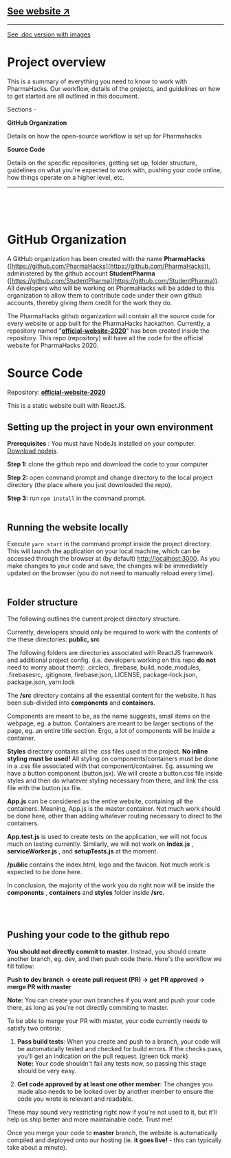 ## [See website ↗](https://pharmahacks2020.web.app/)
<hr />


[See .doc version with images](https://docs.google.com/document/d/1D7iskBF3jSnnrxfg_tbjLkryyjigIUhcDJyC0s8Q-bg/edit?usp=sharing)

# Project overview

This is a summary of everything you need to know to  work with PharmaHacks. Our workflow, details of the projects, and guidelines on how to get started are all outlined in this document.



Sections -

**GitHub Organization**

Details on how the open-source workflow is set up for Pharmahacks

**Source Code**

Details on the specific repositories, getting set up, folder structure, guidelines on what you&#39;re expected to work with, pushing your code online, how things operate on a higher level, etc.

<hr />
<br/><br/><br/>

# GitHub Organization

A GitHub organization has been created with the name **PharmaHacks** ([https://github.com/PharmaHacks](https://github.com/PharmaHacks)), administered by the github account **StudentPharma** ([https://github.com/StudentPharma](https://github.com/StudentPharma)). All developers who will be working on PharmaHacks will be added to this organization to allow them to contribute code under their own github accounts, thereby giving them credit for the work they do.

The PharmaHacks github organization will contain all the source code for every website or app built for the PharmaHacks hackathon. Currently, a repository named &quot;[**official-website-2020**](https://github.com/PharmaHacks/official-website-2020)&quot; has been created inside the repository. This repo (repository) will have all the code for the official website for PharmaHacks 2020.
<br/>
# Source Code

Repository: [**official-website-2020**](https://github.com/PharmaHacks/official-website-2020)

This is a static website built with ReactJS.
<br/>
## Setting up the project in your own environment

**Prerequisites** : You must have NodeJs installed on your computer. [Download nodejs](https://nodejs.org/en/).

**Step 1:** clone the github repo and download the code to your computer

**Step 2:** open command prompt and change directory to the local project directory (the place where you just downloaded the repo).

**Step 3:** run  `npm install` in the command prompt.
<br/><br/>
## Running the website locally

Execute `yarn start` in the command prompt inside the project directory. This will launch the application on your local machine, which can be accessed through the browser at (by default) [http://localhost:3000](http://localhost:3000). As you make changes to your code and save, the changes will be immediately updated on the browser (you do not need to manually reload every time).
<br/><br/>
## Folder structure

The following outlines the current project directory structure.

Currently, developers should only be required to work with the contents of the these directories: **public, src**

The following folders are directories associated with ReactJS framework and additional project config. (i.e. developers working on this repo **do not** need to worry about them): .circleci, .firebase, build, node\_modules, .firebasesrc, .gitignore, firebase.json, LICENSE, package-lock.json, package.json, yarn.lock

The **/src** directory contains all the essential content for the website. It has been sub-divided into **components** and **containers**.

Components are meant to be, as the name suggests, small items on the webpage, eg. a button. Containers are meant to be larger sections of the page, eg. an entire title section. Ergo, a lot of components will be inside a container.

**Styles** directory contains all the .css files used in the project. **No inline styling must be used!** All styling on components/containers must be done in a .css file associated with that component/container. Eg. assuming we have a button component (button.jsx). We will create a button.css file inside styles and then do whatever styling necessary from there, and link the css file with the button.jsx file.

**App.js** can be considered as the entire website, containing all the containers. Meaning, App.js is the master container. Not much work should be done here, other than adding whatever routing necessary to direct to the containers.

**App.test.js** is used to create tests on the application, we will not focus much on testing currently. Similarly, we will not work on **index.js** , **serviceWorker.js** , and **setupTests.js** at the moment.

**/public** contains the index.html, logo and the favicon. Not much work is expected to be done here.

In conclusion, the majority of the work you do right now will be inside the **components** , **containers** and **styles** folder inside **/src.**

<br/><br/>
## Pushing your code to the github repo

**You should not directly commit to master**. Instead, you should create another branch, eg. dev, and then push code there. Here's the workflow we fill follow:

**Push to dev branch -> create pull request (PR) -> get PR approved -> merge PR with master**

**Note:** You can create your own branches if you want and push your code there, as long as you're not directly commiting to master.

To be able to merge your PR with master, your code currently needs to satisfy two criteria:

1) **Pass build tests**: When you create and push to a branch, your code will be automatically tested and checked for build errors. If the checks pass, you&#39;ll get an indication on the pull request. (green tick mark)<br/>
**Note:** Your code shouldn&#39;t fail any tests now, so passing this stage should be very easy.

2) **Get code approved by at least one other member**: The changes you made also needs to be looked over by another member to ensure the code you wrote is relevant and readable.



These may sound very restricting right now if you&#39;re not used to it, but it&#39;ll help us ship better and more maintainable code. Trust me!

Once you merge your code to **master** branch, the website is automatically compiled and deployed onto our hosting (ie. **it goes live!** - this can typically take about a minute).
